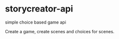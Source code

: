 # storycreator-api
simple choice based game api

Create a game, create scenes and choices for scenes.

